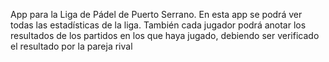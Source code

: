 App para la Liga de Pádel de Puerto Serrano. En esta app se podrá ver todas las estadísticas de la liga. También cada jugador podrá anotar los resultados de los partidos en los que haya jugado, debiendo ser verificado el resultado por la pareja rival
